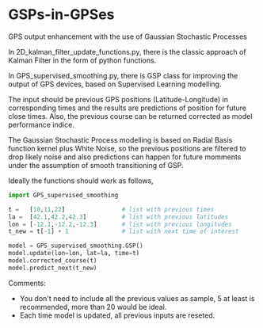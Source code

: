 # GSPs-in-GPSes
GPS output enhancement with the use of Gaussian Stochastic Processes

In 2D_kalman_filter_update_functions.py, there is the classic approach of Kalman Filter in the form of python functions.

In GPS_supervised_smoothing.py, there is GSP class for improving the output of GPS devices, based on Supervised Learning modelling. 

The input should be previous GPS positions (Latitude-Longitude) in corresponding times and the results are predictions of position for future close times. Also, the previous course can be returned corrected as model performance indice.

The Gaussian Stochastic Process modelling is based on Radial Basis function kernel plus White Noise, so the previous positions are filtered to drop likely noise and also predictions can happen for future momments under the assumption of smooth transitioning of GSP.

Ideally the functions should work as follows,
```python
import GPS_supervised_smoothing

t =   [10,11,22]                # list with previous times
la =  [42.1,42.2,42.3]          # list with previous latitudes
lon = [-12.1,-12.2,-12.3]       # list with previous longitudes
t_new = t[-1] + 1               # list with next time of interest

model = GPS_supervised_smoothing.GSP()
model.update(lon=lon, lat=la, time=t)
model.corrected_course(t)
model.predict_next(t_new)
```

Comments:
- You don't need to include all the previous values as sample, 5 at least is recommended, more than 20 would be ideal.
- Each time model is updated, all previous inputs are reseted.
